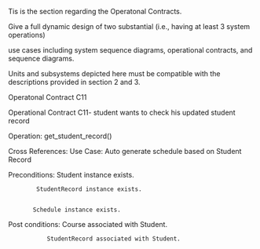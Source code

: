 

Tis is the section regarding the Operatonal Contracts.

Give a full dynamic design of two substantial (i.e., having at least 3 system operations)

use cases including system sequence diagrams, operational contracts, and sequence diagrams.

Units and subsystems depicted here must be compatible with the descriptions provided in section 2 and 3.


Operatonal Contract C11

Operational Contract  C11-  student wants to check his updated student record


Operation:  get_student_record() 


Cross References:  Use Case:  Auto generate schedule based on Student Record


Preconditions:  Student instance exists.


			StudentRecord instance exists.	
			
			
		   Schedule instance exists.
		   
		   
Post conditions:  Course associated with Student.


			   StudentRecord associated with Student.



